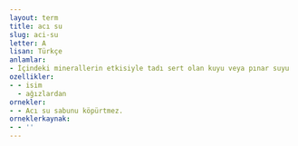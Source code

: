 ```yaml
---
layout: term
title: acı su
slug: aci-su
letter: A
lisan: Türkçe
anlamlar:
- İçindeki minerallerin etkisiyle tadı sert olan kuyu veya pınar suyu
ozellikler:
- - isim
  - ağızlardan
ornekler:
- - Acı su sabunu köpürtmez.
orneklerkaynak:
- - ''
---
```


